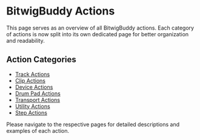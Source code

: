 # BitwigBuddy Actions

This page serves as an overview of all BitwigBuddy actions. Each category of actions is now split into its own dedicated page for better organization and readability.

## Action Categories

- [Track Actions](/guide/bitwigbuddy-actions/track)
- [Clip Actions](/guide/bitwigbuddy-actions/clip)
- [Device Actions](/guide/bitwigbuddy-actions/device)
- [Drum Pad Actions](/guide/bitwigbuddy-actions/drum-pad)
- [Transport Actions](/guide/bitwigbuddy-actions/transport)
- [Utility Actions](/guide/bitwigbuddy-actions/utility)
- [Step Actions](/guide/bitwigbuddy-actions/step)

Please navigate to the respective pages for detailed descriptions and examples of each action.
